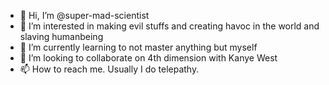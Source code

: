 - 👋 Hi, I’m @super-mad-scientist
- 👀 I’m interested in making evil stuffs and creating havoc in the world and slaving humanbeing
- 🌱 I’m currently learning to not master anything but myself
- 💞️ I’m looking to collaborate on 4th dimension with Kanye West
- 📫 How to reach me. Usually I do telepathy.

<!---
super-mad-scientist/super-mad-scientist is a ✨ special ✨ repository because its `README.md` (this file) appears on your GitHub profile.
You can click the Preview link to take a look at your changes.
--->
